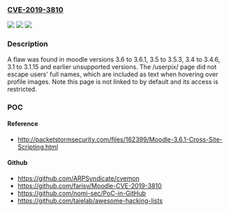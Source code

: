 ### [CVE-2019-3810](https://cve.mitre.org/cgi-bin/cvename.cgi?name=CVE-2019-3810)
![](https://img.shields.io/static/v1?label=Product&message=moodle&color=blue)
![](https://img.shields.io/static/v1?label=Version&message=n%2Fa&color=blue)
![](https://img.shields.io/static/v1?label=Vulnerability&message=CWE-20&color=brighgreen)

### Description

A flaw was found in moodle versions 3.6 to 3.6.1, 3.5 to 3.5.3, 3.4 to 3.4.6, 3.1 to 3.1.15 and earlier unsupported versions. The /userpix/ page did not escape users' full names, which are included as text when hovering over profile images. Note this page is not linked to by default and its access is restricted.

### POC

#### Reference
- http://packetstormsecurity.com/files/162399/Moodle-3.6.1-Cross-Site-Scripting.html

#### Github
- https://github.com/ARPSyndicate/cvemon
- https://github.com/farisv/Moodle-CVE-2019-3810
- https://github.com/nomi-sec/PoC-in-GitHub
- https://github.com/taielab/awesome-hacking-lists

